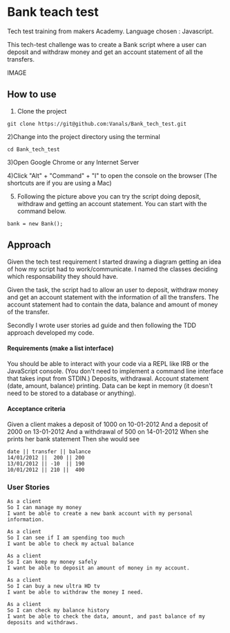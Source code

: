 # Bank teach test

Tech test training from makers Academy.
Language chosen : Javascript.

This tech-test challenge was to create a Bank script where a user can deposit and withdraw money and get an account statement of all the transfers.

IMAGE

## How to use

1) Clone the project
```
git clone https://git@github.com:Vanals/Bank_tech_test.git
```

2)Change into the project directory using the terminal
```
cd Bank_tech_test
```

3)Open Google Chrome or any Internet Server


4)Click "Alt" + "Command" + "I" to open the console on the browser (The shortcuts are if you are using a Mac)

5) Following the picture above you can try the script doing deposit, withdraw and getting an account statement. You can start with the command below.

```
bank = new Bank();
```
## Approach

Given the tech test requirement I started drawing a diagram getting an idea of how my script had to work/communicate. I named the classes deciding which responsability they should have.

Given the task, the script had to allow an user to deposit, withdraw money and get an account statement with the information of all the transfers.
The account statement had to contain the data, balance and amount of money of the transfer.

Secondly I wrote user stories ad guide and then following the TDD approach developed my code.

#### Requirements (make a list interface)
You should be able to interact with your code via a REPL like IRB or the JavaScript console. (You don't need to implement a command line interface that takes input from STDIN.)
Deposits, withdrawal.
Account statement (date, amount, balance) printing.
Data can be kept in memory (it doesn't need to be stored to a database or anything).

#### Acceptance criteria
Given a client makes a deposit of 1000 on 10-01-2012
And a deposit of 2000 on 13-01-2012
And a withdrawal of 500 on 14-01-2012
When she prints her bank statement
Then she would see

```
date || transfer || balance
14/01/2012 ||  200 || 200
13/01/2012 || -10  || 190
10/01/2012 || 210 ||  400
```

### User Stories

```
As a client
So I can manage my money
I want be able to create a new bank account with my personal information.
```

```
As a client
So I can see if I am spending too much
I want be able to check my actual balance
```

```
As a client
So I can keep my money safely
I want be able to deposit an amount of money in my account.
```

```
As a client
So I can buy a new ultra HD tv
I want be able to withdraw the money I need.
```

```
As a client
So I can check my balance history
I want be able to check the data, amount, and past balance of my deposits and withdraws.
```
